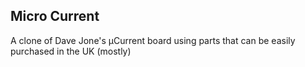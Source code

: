 ## Micro Current

A clone of Dave Jone's µCurrent board using parts that can be easily purchased in the UK (mostly)
